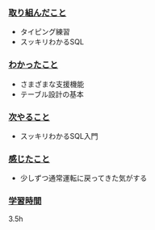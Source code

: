 ### <u>取り組んだこと</u>
- タイピング練習
- スッキリわかるSQL

### <u>わかったこと</u>
- さまざまな支援機能
- テーブル設計の基本

### <u>次やること</u>
- スッキリわかるSQL入門

### <u>感じたこと</u>
- 少しずつ通常運転に戻ってきた気がする

### <u>学習時間</u>
3.5h